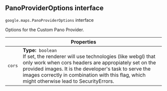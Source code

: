<h2 id="PanoProviderOptions"> PanoProviderOptions interface </h2><p>
<code><span itemprop="path">google.maps</span>.<span itemprop="name">PanoProviderOptions</span></code>
interface
</p><p>Options for the Custom Pano Provider.</p><div class="devsite-table-wrapper"><table class="properties responsive" summary="interface PanoProviderOptions - Properties">
<thead>
<tr><th colspan="2">Properties</th>
</tr></thead>
<tbody>
<tr id="PanoProviderOptions.cors">
<td><code><span>cors</span></code></td>
<td><div><strong>Type:</strong>&nbsp; <code>boolean</code></div>
<div class="desc">If set, the renderer will use technologies (like webgl) that only work when cors headers are appropiately set on the provided images. It is the developer's task to serve the images correctly in combination with this flag, which might otherwise lead to SecurityErrors.</div></td>
</tr>
</tbody>
</table></div>